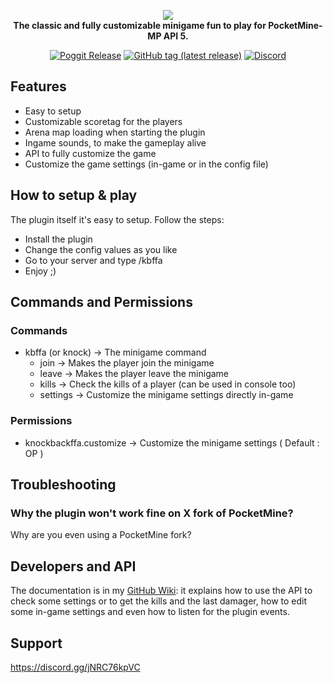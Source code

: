 <p align="center">
	<a href="https://github.com/MineCube-MC/Knock"><img src="https://raw.githubusercontent.com/MineCube-MC/Knock/main/assets/Logo.png"></img></a><br>
	<b>The classic and fully customizable minigame fun to play for PocketMine-MP API 5.</b>
</p>

<p align="center">
        <a href="https://poggit.pmmp.io/p/KnockbackFFA"><img src="https://poggit.pmmp.io/shield.state/KnockbackFFA" alt="Poggit Release"></a>
	<a href="https://github.com/MineCube-MC/Knock/releases"><img src="https://img.shields.io/github/v/tag/MineCube-MC/Knock?label=release&logo=github" alt="GitHub tag (latest release)" /></a>
	<a href="https://discord.gg/jNRC76kpVC"><img src="https://img.shields.io/discord/736977303539810365?label=discord&color=7289DA&logo=discord" alt="Discord" /></a>
</p>

## Features
- Easy to setup
- Customizable scoretag for the players
- Arena map loading when starting the plugin
- Ingame sounds, to make the gameplay alive
- API to fully customize the game
- Customize the game settings (in-game or in the config file)

## How to setup & play
The plugin itself it's easy to setup. Follow the steps:
- Install the plugin
- Change the config values as you like
- Go to your server and type /kbffa
- Enjoy ;)

## Commands and Permissions
### Commands
- kbffa (or knock) -> The minigame command
  - join -> Makes the player join the minigame
  - leave -> Makes the player leave the minigame
  - kills -> Check the kills of a player (can be used in console too)
  - settings -> Customize the minigame settings directly in-game
### Permissions
- knockbackffa.customize -> Customize the minigame settings ( Default : OP )

## Troubleshooting
### Why the plugin won't work fine on X fork of PocketMine?
Why are you even using a PocketMine fork?

## Developers and API
The documentation is in my [GitHub Wiki](https://github.com/MineCube-MC/Knock/wiki): it explains how to use the API to check some settings or to get the kills and the last damager, how to edit some in-game settings and even how to listen for the plugin events.

## Support
https://discord.gg/jNRC76kpVC
